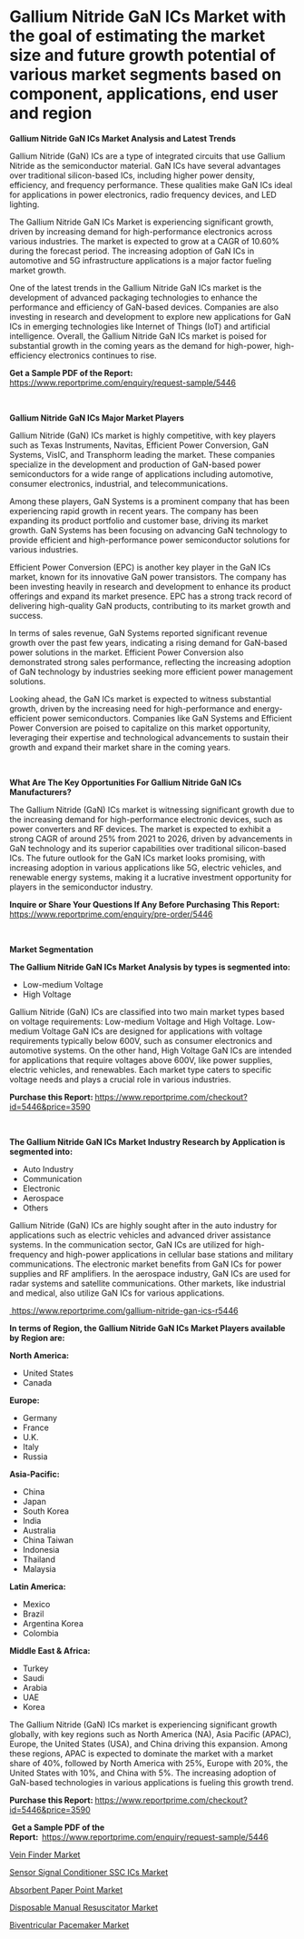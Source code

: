 <p><h1>Gallium Nitride GaN ICs Market with the goal of estimating the market size and future growth potential of various market segments based on component, applications, end user and region</h1></p><p><strong>Gallium Nitride GaN ICs Market Analysis and Latest Trends</strong></p>
<p><p>Gallium Nitride (GaN) ICs are a type of integrated circuits that use Gallium Nitride as the semiconductor material. GaN ICs have several advantages over traditional silicon-based ICs, including higher power density, efficiency, and frequency performance. These qualities make GaN ICs ideal for applications in power electronics, radio frequency devices, and LED lighting.</p><p>The Gallium Nitride GaN ICs Market is experiencing significant growth, driven by increasing demand for high-performance electronics across various industries. The market is expected to grow at a CAGR of 10.60% during the forecast period. The increasing adoption of GaN ICs in automotive and 5G infrastructure applications is a major factor fueling market growth.</p><p>One of the latest trends in the Gallium Nitride GaN ICs market is the development of advanced packaging technologies to enhance the performance and efficiency of GaN-based devices. Companies are also investing in research and development to explore new applications for GaN ICs in emerging technologies like Internet of Things (IoT) and artificial intelligence. Overall, the Gallium Nitride GaN ICs market is poised for substantial growth in the coming years as the demand for high-power, high-efficiency electronics continues to rise.</p></p>
<p><strong>Get a Sample PDF of the Report:&nbsp;</strong> <a href="https://www.reportprime.com/enquiry/request-sample/5446">https://www.reportprime.com/enquiry/request-sample/5446</a></p>
<p>&nbsp;</p>
<p><strong>Gallium Nitride GaN ICs Major Market Players</strong></p>
<p><p>Gallium Nitride (GaN) ICs market is highly competitive, with key players such as Texas Instruments, Navitas, Efficient Power Conversion, GaN Systems, VisIC, and Transphorm leading the market. These companies specialize in the development and production of GaN-based power semiconductors for a wide range of applications including automotive, consumer electronics, industrial, and telecommunications.</p><p>Among these players, GaN Systems is a prominent company that has been experiencing rapid growth in recent years. The company has been expanding its product portfolio and customer base, driving its market growth. GaN Systems has been focusing on advancing GaN technology to provide efficient and high-performance power semiconductor solutions for various industries.</p><p>Efficient Power Conversion (EPC) is another key player in the GaN ICs market, known for its innovative GaN power transistors. The company has been investing heavily in research and development to enhance its product offerings and expand its market presence. EPC has a strong track record of delivering high-quality GaN products, contributing to its market growth and success.</p><p>In terms of sales revenue, GaN Systems reported significant revenue growth over the past few years, indicating a rising demand for GaN-based power solutions in the market. Efficient Power Conversion also demonstrated strong sales performance, reflecting the increasing adoption of GaN technology by industries seeking more efficient power management solutions.</p><p>Looking ahead, the GaN ICs market is expected to witness substantial growth, driven by the increasing need for high-performance and energy-efficient power semiconductors. Companies like GaN Systems and Efficient Power Conversion are poised to capitalize on this market opportunity, leveraging their expertise and technological advancements to sustain their growth and expand their market share in the coming years.</p></p>
<p>&nbsp;</p>
<p><strong>What Are The Key Opportunities For Gallium Nitride GaN ICs Manufacturers?</strong></p>
<p><p>The Gallium Nitride (GaN) ICs market is witnessing significant growth due to the increasing demand for high-performance electronic devices, such as power converters and RF devices. The market is expected to exhibit a strong CAGR of around 25% from 2021 to 2026, driven by advancements in GaN technology and its superior capabilities over traditional silicon-based ICs. The future outlook for the GaN ICs market looks promising, with increasing adoption in various applications like 5G, electric vehicles, and renewable energy systems, making it a lucrative investment opportunity for players in the semiconductor industry.</p></p>
<p><strong>Inquire or Share Your Questions If Any Before Purchasing This Report:</strong> <a href="https://www.reportprime.com/enquiry/pre-order/5446">https://www.reportprime.com/enquiry/pre-order/5446</a></p>
<p>&nbsp;</p>
<p><strong>Market Segmentation</strong></p>
<p><strong>The Gallium Nitride GaN ICs Market Analysis by types is segmented into:</strong></p>
<p><ul><li>Low-medium Voltage</li><li>High Voltage</li></ul></p>
<p><p>Gallium Nitride (GaN) ICs are classified into two main market types based on voltage requirements: Low-medium Voltage and High Voltage. Low-medium Voltage GaN ICs are designed for applications with voltage requirements typically below 600V, such as consumer electronics and automotive systems. On the other hand, High Voltage GaN ICs are intended for applications that require voltages above 600V, like power supplies, electric vehicles, and renewables. Each market type caters to specific voltage needs and plays a crucial role in various industries.</p></p>
<p><strong>Purchase this Report:&nbsp;</strong><a href="https://www.reportprime.com/checkout?id=5446&price=3590">https://www.reportprime.com/checkout?id=5446&price=3590</a></p>
<p>&nbsp;</p>
<p><strong>The Gallium Nitride GaN ICs Market Industry Research by Application is segmented into:</strong></p>
<p><ul><li>Auto Industry</li><li>Communication</li><li>Electronic</li><li>Aerospace</li><li>Others</li></ul></p>
<p><p>Gallium Nitride (GaN) ICs are highly sought after in the auto industry for applications such as electric vehicles and advanced driver assistance systems. In the communication sector, GaN ICs are utilized for high-frequency and high-power applications in cellular base stations and military communications. The electronic market benefits from GaN ICs for power supplies and RF amplifiers. In the aerospace industry, GaN ICs are used for radar systems and satellite communications. Other markets, like industrial and medical, also utilize GaN ICs for various applications.</p></p>
<p><a href="https://www.reportprime.com/gallium-nitride-gan-ics-r5446">&nbsp;https://www.reportprime.com/gallium-nitride-gan-ics-r5446</a></p>
<p><strong>In terms of Region, the Gallium Nitride GaN ICs Market Players available by Region are:</strong></p>
<p>
    <p> <strong> North America: </strong>
        <ul>
            <li>United States</li>
            <li>Canada</li>
        </ul>
        </p> 
    <p> <strong> Europe: </strong>
        <ul>
            <li>Germany</li>
            <li>France</li>
            <li>U.K.</li>
            <li>Italy</li>
            <li>Russia</li>
        </ul>
        </p> 
    <p> <strong> Asia-Pacific: </strong>
        <ul>
            <li>China</li>
            <li>Japan</li>
            <li>South Korea</li>
            <li>India</li>
            <li>Australia</li>
            <li>China Taiwan</li>
            <li>Indonesia</li>
            <li>Thailand</li>
            <li>Malaysia</li>
        </ul>
        </p> 
    <p> <strong> Latin America: </strong>
        <ul>
            <li>Mexico</li>
            <li>Brazil</li>
            <li>Argentina Korea</li>
            <li>Colombia</li>
        </ul>
        </p> 
    <p> <strong> Middle East & Africa: </strong>
        <ul>
            <li>Turkey</li>
            <li>Saudi</li>
            <li>Arabia</li>
            <li>UAE</li>
            <li>Korea</li>
        </ul>
    </p>
    </p>
<p><p>The Gallium Nitride (GaN) ICs market is experiencing significant growth globally, with key regions such as North America (NA), Asia Pacific (APAC), Europe, the United States (USA), and China driving this expansion. Among these regions, APAC is expected to dominate the market with a market share of 40%, followed by North America with 25%, Europe with 20%, the United States with 10%, and China with 5%. The increasing adoption of GaN-based technologies in various applications is fueling this growth trend.</p></p>
<p><strong>Purchase this Report: </strong><a href="https://www.reportprime.com/checkout?id=5446&price=3590">https://www.reportprime.com/checkout?id=5446&price=3590</a></p>
<p>&nbsp;<strong>Get a Sample PDF of the Report:&nbsp;&nbsp;</strong><a href="https://www.reportprime.com/enquiry/request-sample/5446">https://www.reportprime.com/enquiry/request-sample/5446</a></p>
<p><strong></strong></p>
<p><p><a href="https://medium.com/@teguhbavarian07_99894/global-vein-finder-market-size-share-analysis-by-product-type-by-application-by-region-2119590ceb64">Vein Finder Market</a></p><p><a href="https://github.com/changoleonlaverguenzanoexiste/Market-Research-Report-List-4/blob/main/sensor-signal-conditioner-ssc-ics-market.md">Sensor Signal Conditioner SSC ICs Market</a></p><p><a href="https://medium.com/@fredyyunianto_89084/absorbent-paper-point-industry-sector-new-technologies-and-market-impact-forecasted-for-period-504fff0d57e4">Absorbent Paper Point Market</a></p><p><a href="https://medium.com/@madisynreinger/disposable-manual-resuscitator-industry-sector-market-dynamics-and-future-scenarios-2024-2031-be814a70658d">Disposable Manual Resuscitator Market</a></p><p><a href="https://medium.com/@welsonwiden94552/biventricular-pacemaker-market-forecasts-market-trends-and-impact-analysis-2024-2031-7d42e680db5e">Biventricular Pacemaker Market</a></p></p>